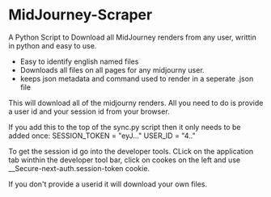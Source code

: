 # MidJourney-Scraper
A Python Script to Download all MidJourney renders from any user, writtin in python and easy to use.

- Easy to identify english named files
- Downloads all files on all pages for any midjourny user.
- keeps json metadata and command used to render in a seperate .json file

This will download all of the midjourny renders.  All you need to do is provide a user id and your session id from your browser.

If you add this to the top of the sync.py script then it only needs to be added once:
SESSION_TOKEN = "eyJ..."
USER_ID = "4.."

To get the session id go into the developer tools. CLick on the application tab winthin the developer tool bar,  click on cookes on the left and use
__Secure-next-auth.session-token cookie. 

If you don't provide a userid it will download your own files.
